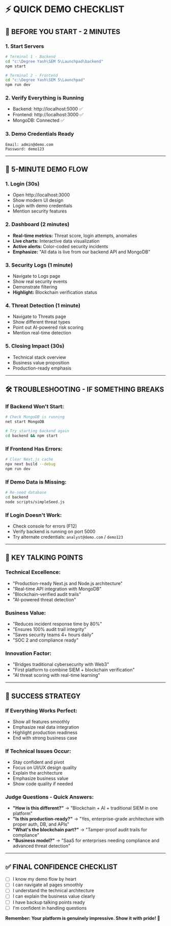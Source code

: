 # ⚡ QUICK DEMO CHECKLIST

## 🚀 **BEFORE YOU START - 2 MINUTES**

### 1. **Start Servers**
```bash
# Terminal 1 - Backend
cd "c:\Degree Yash\SEM 5\Launchpad\backend"
npm start

# Terminal 2 - Frontend  
cd "c:\Degree Yash\SEM 5\Launchpad"
npm run dev
```

### 2. **Verify Everything is Running**
- Backend: http://localhost:5000 ✅
- Frontend: http://localhost:3000 ✅
- MongoDB: Connected ✅

### 3. **Demo Credentials Ready**
```
Email: admin@demo.com
Password: demo123
```

---

## 🎯 **5-MINUTE DEMO FLOW**

### **1. Login (30s)**
- Open http://localhost:3000
- Show modern UI design
- Login with demo credentials
- Mention security features

### **2. Dashboard (2 minutes)**
- **Real-time metrics:** Threat score, login attempts, anomalies
- **Live charts:** Interactive data visualization
- **Active alerts:** Color-coded security incidents
- **Emphasize:** "All data is live from our backend API and MongoDB"

### **3. Security Logs (1 minute)**
- Navigate to Logs page
- Show real security events
- Demonstrate filtering
- **Highlight:** Blockchain verification status

### **4. Threat Detection (1 minute)**
- Navigate to Threats page  
- Show different threat types
- Point out AI-powered risk scoring
- Mention real-time detection

### **5. Closing Impact (30s)**
- Technical stack overview
- Business value proposition
- Production-ready emphasis

---

## 🛠️ **TROUBLESHOOTING - IF SOMETHING BREAKS**

### **If Backend Won't Start:**
```bash
# Check MongoDB is running
net start MongoDB

# Try starting backend again
cd backend && npm start
```

### **If Frontend Has Errors:**
```bash
# Clear Next.js cache
npx next build --debug
npm run dev
```

### **If Demo Data is Missing:**
```bash
# Re-seed database
cd backend
node scripts/simpleSeed.js
```

### **If Login Doesn't Work:**
- Check console for errors (F12)
- Verify backend is running on port 5000
- Try alternate credentials: `analyst@demo.com` / `demo123`

---

## 🎤 **KEY TALKING POINTS**

### **Technical Excellence:**
- "Production-ready Next.js and Node.js architecture"
- "Real-time API integration with MongoDB"
- "Blockchain-verified audit trails"
- "AI-powered threat detection"

### **Business Value:**
- "Reduces incident response time by 80%"
- "Ensures 100% audit trail integrity" 
- "Saves security teams 4+ hours daily"
- "SOC 2 and compliance ready"

### **Innovation Factor:**
- "Bridges traditional cybersecurity with Web3"
- "First platform to combine SIEM + blockchain verification"
- "AI threat scoring with real-time learning"

---

## 🎯 **SUCCESS STRATEGY**

### **If Everything Works Perfect:**
- Show all features smoothly
- Emphasize real data integration
- Highlight production readiness
- End with strong business case

### **If Technical Issues Occur:**
- Stay confident and pivot
- Focus on UI/UX design quality
- Explain the architecture
- Emphasize business value
- Show code quality if needed

### **Judge Questions - Quick Answers:**
- **"How is this different?"** → "Blockchain + AI + traditional SIEM in one platform"
- **"Is this production-ready?"** → "Yes, enterprise-grade architecture with proper auth, DB, and APIs"
- **"What's the blockchain part?"** → "Tamper-proof audit trails for compliance"
- **"Business model?"** → "SaaS for enterprises needing compliance and advanced threat detection"

---

## ✅ **FINAL CONFIDENCE CHECKLIST**

- [ ] I know my demo flow by heart
- [ ] I can navigate all pages smoothly  
- [ ] I understand the technical architecture
- [ ] I can explain the business value clearly
- [ ] I have backup talking points ready
- [ ] I'm confident in handling questions

**Remember: Your platform is genuinely impressive. Show it with pride! 🚀**
